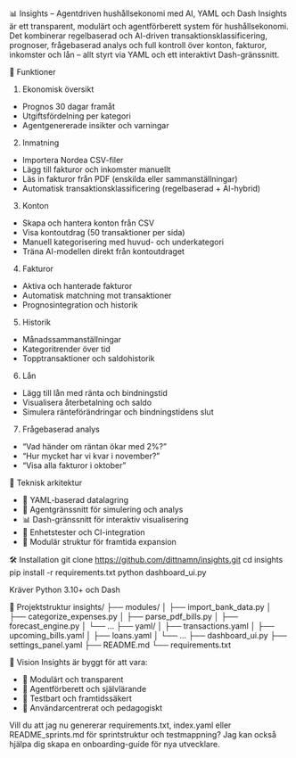 📊 Insights – Agentdriven hushållsekonomi med AI, YAML och Dash
Insights är ett transparent, modulärt och agentförberett system för hushållsekonomi. Det kombinerar regelbaserad och AI-driven transaktionsklassificering, prognoser, frågebaserad analys och full kontroll över konton, fakturor, inkomster och lån – allt styrt via YAML och ett interaktivt Dash-gränssnitt.

🚀 Funktioner
1. Ekonomisk översikt
- Prognos 30 dagar framåt
- Utgiftsfördelning per kategori
- Agentgenererade insikter och varningar
2. Inmatning
- Importera Nordea CSV-filer
- Lägg till fakturor och inkomster manuellt
- Läs in fakturor från PDF (enskilda eller sammanställningar)
- Automatisk transaktionsklassificering (regelbaserad + AI-hybrid)
3. Konton
- Skapa och hantera konton från CSV
- Visa kontoutdrag (50 transaktioner per sida)
- Manuell kategorisering med huvud- och underkategori
- Träna AI-modellen direkt från kontoutdraget
4. Fakturor
- Aktiva och hanterade fakturor
- Automatisk matchning mot transaktioner
- Prognosintegration och historik
5. Historik
- Månadssammanställningar
- Kategoritrender över tid
- Topptransaktioner och saldohistorik
6. Lån
- Lägg till lån med ränta och bindningstid
- Visualisera återbetalning och saldo
- Simulera ränteförändringar och bindningstidens slut
7. Frågebaserad analys
- “Vad händer om räntan ökar med 2%?”
- “Hur mycket har vi kvar i november?”
- “Visa alla fakturor i oktober”

🧱 Teknisk arkitektur
- 📁 YAML-baserad datalagring
- 🧠 Agentgränssnitt för simulering och analys
- 📊 Dash-gränssnitt för interaktiv visualisering
- 🧪 Enhetstester och CI-integration
- 🔁 Modulär struktur för framtida expansion

🛠️ Installation
git clone https://github.com/dittnamn/insights.git
cd insights
pip install -r requirements.txt
python dashboard_ui.py


Kräver Python 3.10+ och Dash


📂 Projektstruktur
insights/
├── modules/
│   ├── import_bank_data.py
│   ├── categorize_expenses.py
│   ├── parse_pdf_bills.py
│   ├── forecast_engine.py
│   └── ...
├── yaml/
│   ├── transactions.yaml
│   ├── upcoming_bills.yaml
│   ├── loans.yaml
│   └── ...
├── dashboard_ui.py
├── settings_panel.yaml
├── README.md
└── requirements.txt



🧠 Vision
Insights är byggt för att vara:
- 🧩 Modulärt och transparent
- 🧠 Agentförberett och självlärande
- 🧪 Testbart och framtidssäkert
- 👥 Användarcentrerat och pedagogiskt

Vill du att jag nu genererar requirements.txt, index.yaml eller README_sprints.md för sprintstruktur och testmappning? Jag kan också hjälpa dig skapa en onboarding-guide för nya utvecklare.

